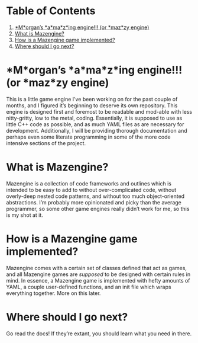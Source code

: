 
# Table of Contents

1.  [\*M\*organ&rsquo;s \*a\*ma\*z\*ing engine!!! (or \*maz\*zy engine)](#orgc3c72e0)
2.  [What is Mazengine?](#org9e502bd)
3.  [How is a Mazengine game implemented?](#org9250957)
4.  [Where should I go next?](#org57c4185)



<a id="orgc3c72e0"></a>

# \*M\*organ&rsquo;s \*a\*ma\*z\*ing engine!!! (or \*maz\*zy engine)

This is a little game engine I&rsquo;ve been working on for the past couple of months, and I figured it&rsquo;s beginning to deserve its own repository. This engine is designed first and foremost to be readable and mod-able with less nitty-gritty, low to the metal, coding. Essentially, it is supposed to use as little C++ code as possible, and as much YAML files as are necessary for development. Additionally, I will be providing thorough documentation and perhaps even some literate programming in some of the more code intensive sections of the project.


<a id="org9e502bd"></a>

# What is Mazengine?

Mazengine is a collection of code frameworks and outlines which is intended to be easy to add to without over-complicated code, without overly-deep nested code patterns, and without too much object-oriented abstractions. I&rsquo;m probably more opinionated and picky than the average programmer, so some other game engines really didn&rsquo;t work for me, so this is my shot at it.


<a id="org9250957"></a>

# How is a Mazengine game implemented?

Mazengine comes with a certain set of classes defined that act as games, and all Mazengine games are *supposed* to be designed with certain rules in mind. In essence, a Mazengine game is implemented with hefty amounts of YAML, a couple user-defined functions, and an init file which wraps everything together. More on this later.


<a id="org57c4185"></a>

# Where should I go next?

Go read the docs! If they&rsquo;re extant, you should learn what you need in there.


